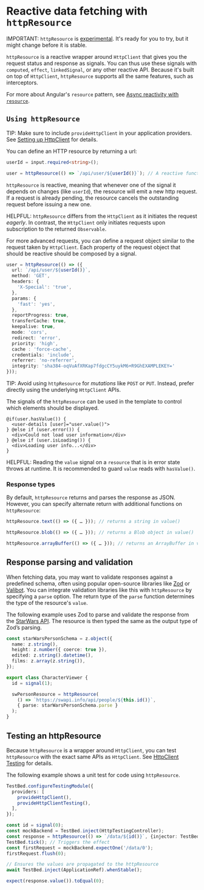 # Reactive data fetching with `httpResource`

IMPORTANT: `httpResource` is [experimental](reference/releases#experimental). It's ready for you to try, but it might change before it is stable.

`httpResource` is a reactive wrapper around `HttpClient` that gives you the request status and response as signals. You can thus use these signals with `computed`, `effect`, `linkedSignal`, or any other reactive API. Because it's built on top of `HttpClient`, `httpResource` supports all the same features, such as interceptors.

For more about Angular's `resource` pattern, see [Async reactivity with `resource`](/guide/signals/resource).

## `Using httpResource`

TIP: Make sure to include `provideHttpClient` in your application providers. See [Setting up HttpClient](/guide/http/setup) for details.  


You can define an HTTP resource by returning a url: 

```ts
userId = input.required<string>();

user = httpResource(() => `/api/user/${userId()}`); // A reactive function as argument
```

`httpResource` is reactive, meaning that whenever one of the signal it depends on changes (like `userId`), the resource will emit a new http request. 
If a request is already pending, the resource cancels the outstanding request before issuing a new one.  

HELPFUL: `httpResource` differs from the `HttpClient` as it initiates the request _eagerly_. In contrast, the `HttpClient` only initiates requests upon subscription to the returned `Observable`.

For more advanced requests, you can define a request object similar to the request taken by `HttpClient`.
Each property of the request object that should be reactive should be composed by a signal.

```ts
user = httpResource(() => ({
  url: `/api/user/${userId()}`,
  method: 'GET',
  headers: {
    'X-Special': 'true',
  },
  params: {
    'fast': 'yes',
  },
  reportProgress: true,
  transferCache: true,
  keepalive: true,  
  mode: 'cors', 
  redirect: 'error',
  priority: 'high',
  cache : 'force-cache',
  credentials: 'include',
  referrer: 'no-referrer',
  integrity: 'sha384-oqVuAfXRKap7fdgcCY5uykM6+R9GhEXAMPLEKEY='
}));
```

TIP: Avoid using `httpResource` for _mutations_ like `POST` or `PUT`. Instead, prefer directly using the underlying `HttpClient` APIs.

The signals of the `httpResource` can be used in the template to control which elements should be displayed. 

```angular-html
@if(user.hasValue()) {
  <user-details [user]="user.value()">
} @else if (user.error()) {
  <div>Could not load user information</div>
} @else if (user.isLoading()) {
  <div>Loading user info...</div>
}
```

HELPFUL: Reading the `value` signal on a `resource` that is in error state throws at runtime. It is recommended to guard `value` reads with `hasValue()`.

### Response types 

By default, `httpResource` returns and parses the response as JSON. However, you can specify alternate return with additional functions on `httpResource`: 

```ts
httpResource.text(() => ({ … })); // returns a string in value()

httpResource.blob(() => ({ … })); // returns a Blob object in value()

httpResource.arrayBuffer(() => ({ … })); // returns an ArrayBuffer in value()
```

## Response parsing and validation

When fetching data, you may want to validate responses against a predefined schema, often using popular open-source libraries like [Zod](https://zod.dev) or [Valibot](https://valibot.dev). You can integrate validation libraries like this with `httpResource` by specifying a `parse` option. The return type of the `parse` function determines the type of the resource's `value`.

The following example uses Zod to parse and validate the response from the [StarWars API](https://swapi.info/). The resource is then typed the same as the output type of Zod’s parsing.

```ts
const starWarsPersonSchema = z.object({
  name: z.string(),
  height: z.number({ coerce: true }),
  edited: z.string().datetime(),
  films: z.array(z.string()),
});

export class CharacterViewer {
  id = signal(1);

  swPersonResource = httpResource(
    () => `https://swapi.info/api/people/${this.id()}`,
    { parse: starWarsPersonSchema.parse }
  );
}
```

## Testing an httpResource

Because `httpResource` is a wrapper around `HttpClient`, you can test `httpResource` with the exact same APIs as `HttpClient`. See [HttpClient Testing](/guide/http/testing) for details.

The following example shows a unit test for code using `httpResource`.

```ts
TestBed.configureTestingModule({
  providers: [
    provideHttpClient(),
    provideHttpClientTesting(),
  ],
});

const id = signal(0);
const mockBackend = TestBed.inject(HttpTestingController);
const response = httpResource(() => `/data/${id()}`, {injector: TestBed.inject(Injector)});
TestBed.tick(); // Triggers the effect
const firstRequest = mockBackend.expectOne('/data/0');
firstRequest.flush(0);

// Ensures the values are propagated to the httpResource
await TestBed.inject(ApplicationRef).whenStable();

expect(response.value()).toEqual(0);
```
